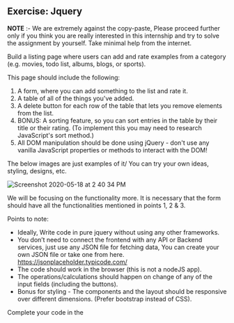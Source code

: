 ## Exercise: Jquery

**NOTE** :- We are extremely against the copy-paste, Please proceed further only if you think you are really interested in this internship and try to solve the assignment by yourself. Take minimal help from the internet.

Build a listing page where users can add and rate examples from a category (e.g. movies, todo list, albums, blogs, or sports). 

This page should include the following:
1. A form, where you can add something to the list and rate it.
2. A table of all of the things you've added.
3. A delete button for each row of the table that lets you remove elements from the list.
4. BONUS: A sorting feature, so you can sort entries in the table by their title or their rating. (To implement this you may need to research JavaScript's sort method.)
5. All DOM manipulation should be done using jQuery - don't use any vanilla JavaScript properties or methods to interact with the DOM!

The below images are just examples of it/ You can try your own ideas, styling, designs, etc.

![Screenshot 2020-05-18 at 2 40 34 PM](https://user-images.githubusercontent.com/42492660/82210715-33cef280-992d-11ea-9dfc-8fd31cab8a38.png)

We will be focusing on the functionality more. 
It is necessary that the form should have all the functionalities mentioned in points 1, 2 & 3.


Points to note:
	
- Ideally, Write code in pure jquery without using any other frameworks.
- You don’t need to connect the frontend with any API or Backend services, just use any JSON file for fetching data, You can create your own JSON file or take one from here. https://jsonplaceholder.typicode.com/
- The code should work in the browser (this is not a nodeJS app).
- The operations/calculations should happen on change of any of the input fields (including the buttons).
- Bonus for styling - The components and the layout should be responsive over different dimensions. (Prefer bootstrap instead of CSS).

Complete your code in the <script> tag in the same file.

Upload the codes in your public GitHub repository and On completion, 
#### Mail us the GitHub link at the below-mentioned email address.
#### Mail Id:- theomoule@gmail.com

Once you’ve sent us your code. You’ll hear back from us in 1-3 business days. If you haven’t heard from us in 3 business days (Mon - Fri). Let us know.

### All the best!

